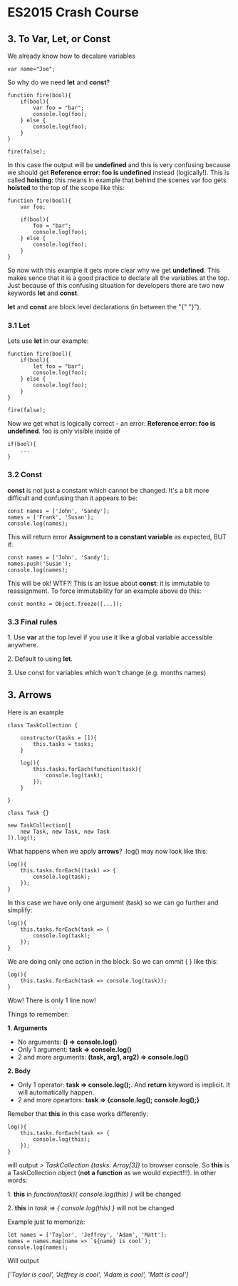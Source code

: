 # ES2015 Crash Course

## 3. To Var, Let, or Const

We already know how to decalare variables

	var name="Joe";

So why do we need **let** and **const**?
	
	function fire(bool){
		if(bool){
			var foo = "bar";
			console.log(foo);
		} else {
			console.log(foo);
		}
	}

	fire(false);

In this case the output will be **undefined** and this is very confusing because we should get **Reference error: foo is undefined** instead (logically!). This is called **hoisting**: this means in example that behind the scenes var foo gets **hoisted** to the top of the scope like this:

	function fire(bool){
		var foo; 

		if(bool){
			foo = "bar";
			console.log(foo);
		} else {
			console.log(foo);
		}
	}

So now with this example it gets more clear why we get **undefined**. This makes sence that it is a good practice to declare all the variables at the top. Just because of this confusing situation for developers there are two new keywords **let** and **const**.

**let** and **const** are block level declarations (in between the "{" "}").

### 3.1 Let

Lets use **let** in our example:

	function fire(bool){
		if(bool){
			let foo = "bar";
			console.log(foo);
		} else {
			console.log(foo);
		}
	}

	fire(false);

Now we get what is logically correct - an error: **Reference error: foo is undefined**. foo is only visible inside of 

	if(bool){
		...
	}

### 3.2 Const

**const** is not just a constant which cannot be changed. It's a bit more difficult and confusing than it appears to be:
	
	const names = ['John', 'Sandy'];
	names = ['Frank', 'Susan'];
	console.log(names);

This will return error **Assignment to a constant variable** as expected, BUT if:

	const names = ['John', 'Sandy'];
	names.push('Susan');
	console.log(names);

This will be ok! WTF?! This is an issue about **const**: it is immutable to reassignment. To force immutability for an example above do this:

	const months = Object.freeze([...]);

### 3.3 Final rules

1\. Use **var** at the top level if you use it like a global variable accessible anywhere.

2\. Default to using **let**.

3\. Use const for variables which won't change (e.g. months names)



## 3. Arrows

Here is an example

	class TaskCollection {
		
		constructor(tasks = []){
			this.tasks = tasks;
		}

		log(){
			this.tasks.forEach(function(task){
				console.log(task);
			});
		}

	}

	class Task {}

	new TaskCollection([
		new Task, new Task, new Task
	]).log();

What happens when we apply **arrows**? .log() may now look like this:

	log(){
		this.tasks.forEach((task) => {
			console.log(task);
		});
	}

In this case we have only one argument (task) so we can go further and simplify:

	log(){
		this.tasks.forEach(task => {
			console.log(task);
		});
	}	

We are doing only one action in the block. So we can ommit { } like this:

	log(){
		this.tasks.forEach(task => console.log(task));
	}

Wow! There is only 1 line now!

Things to remember:

**1. Arguments**

* No arguments: **() => console.log()**
* Only 1 argument: **task => console.log()**
* 2 and more arguments: **(task, arg1, arg2) => console.log()**

**2. Body**

* Only 1 operator: **task => console.log();**. And **return** keyword is implicit. It will automatically happen.
* 2 and more opeartors: **task => {console.log(); console.log();}**

Remeber that **this** in this case works differently:

	log(){
		this.tasks.forEach(task => {
			console.log(this);
		});
	}

will output *> TaskCollection {tasks: Array[3]}* to browser console. So **this** is a TaskCollection object (**not a function** as we would expect!!!). In other words:

1\. **this** in *function(task){ console.log(this) }* will be changed

2\. **this** in *task => { console.log(this) }* will not be changed 

Example just to memorize:

	let names = ['Taylor', 'Jeffrey', 'Adam', 'Matt'];
	names = names.map(name => `${name} is cool`);
	console.log(names);

Will output

*['Taylor is cool', 'Jeffrey is cool', 'Adam is cool', 'Matt is cool']*
